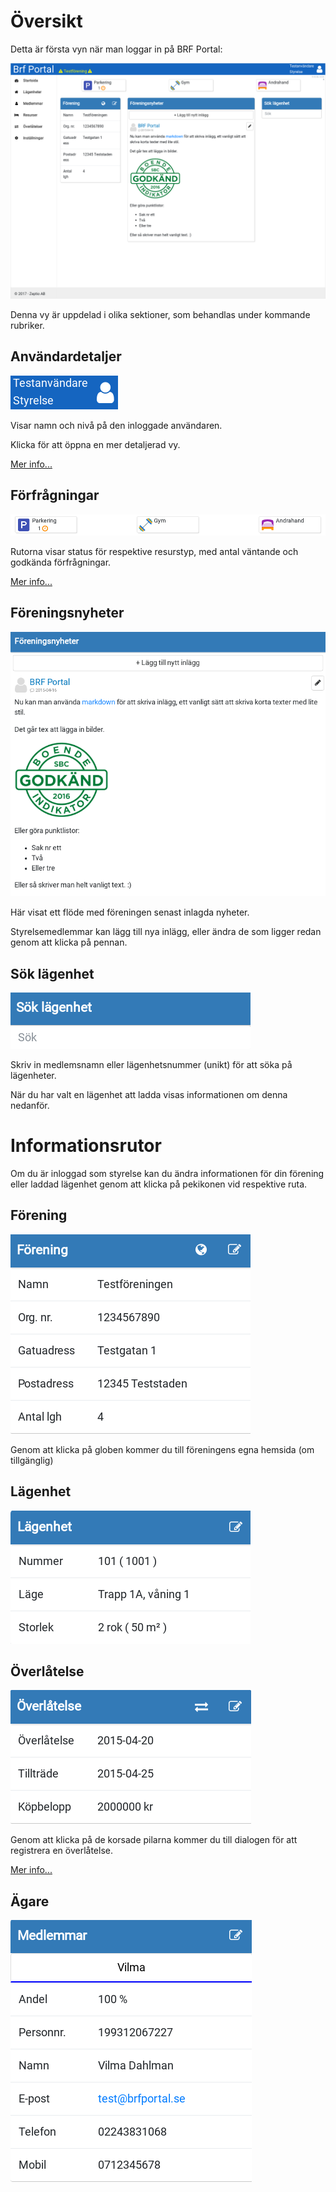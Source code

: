 # Översikt

Detta är första vyn när man loggar in på BRF Portal:

![full](_img/dash/full.png)

Denna vy är uppdelad i olika sektioner, som behandlas under kommande rubriker.

## Användardetaljer

![user](_img/dash/user.png)

Visar namn och nivå på den inloggade användaren.

Klicka för att öppna en mer detaljerad vy.

[Mer info...](https://brfportal.readthedocs.io/sv/latest/user/)

## Förfrågningar

![requests](_img/dash/requests.png)

Rutorna visar status för respektive resurstyp, med antal väntande och godkända förfrågningar.

[Mer info...](https://brfportal.readthedocs.io/sv/latest/requests/)

## Föreningsnyheter

![feed](_img/dash/feed.png)

Här visat ett flöde med föreningen senast inlagda nyheter.

Styrelsemedlemmar kan lägg till nya inlägg, eller ändra de som ligger redan genom att klicka på pennan.

## Sök lägenhet

![apt-search](_img/dash/apt-search.png)

Skriv in medlemsnamn eller lägenhetsnummer (unikt) för att söka på lägenheter.

När du har valt en lägenhet att ladda visas informationen om denna nedanför.

# Informationsrutor

Om du är inloggad som styrelse kan du ändra informationen för din förening eller laddad lägenhet genom att klicka på pekikonen vid respektive ruta.

## Förening

![brf](_img/dash/brf.png)

Genom att klicka på globen kommer du till föreningens egna hemsida (om tillgänglig)

## Lägenhet

![apt](_img/dash/apt.png)

## Överlåtelse

![sale](_img/dash/sale.png)

Genom att klicka på de korsade pilarna kommer du till dialogen för att registrera en överlåtelse.

[Mer info...](https://brfportal.readthedocs.io/sv/latest/sale/)

## Ägare

![owner](_img/dash/owner.png)
